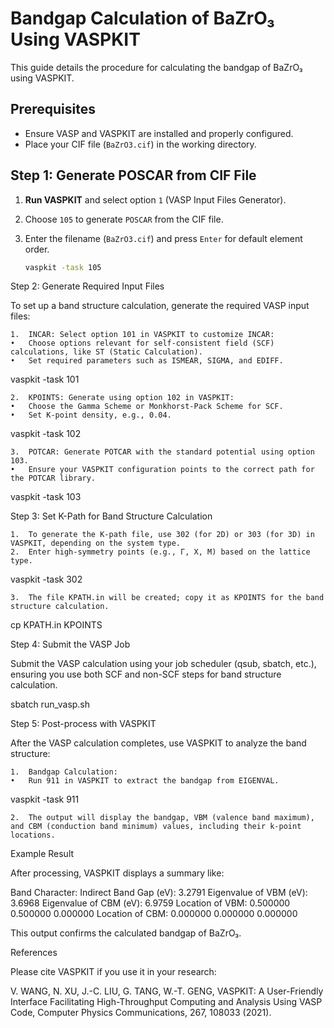 # Bandgap Calculation of BaZrO₃ Using VASPKIT

This guide details the procedure for calculating the bandgap of BaZrO₃ using VASPKIT.

## Prerequisites

- Ensure VASP and VASPKIT are installed and properly configured.
- Place your CIF file (`BaZrO3.cif`) in the working directory.

## Step 1: Generate POSCAR from CIF File

1. **Run VASPKIT** and select option `1` (VASP Input Files Generator).
2. Choose `105` to generate `POSCAR` from the CIF file.
3. Enter the filename (`BaZrO3.cif`) and press `Enter` for default element order.

   ```bash
   vaspkit -task 105
   ```

Step 2: Generate Required Input Files

To set up a band structure calculation, generate the required VASP input files:

    1.	INCAR: Select option 101 in VASPKIT to customize INCAR:
    •	Choose options relevant for self-consistent field (SCF) calculations, like ST (Static Calculation).
    •	Set required parameters such as ISMEAR, SIGMA, and EDIFF.

vaspkit -task 101

    2.	KPOINTS: Generate using option 102 in VASPKIT:
    •	Choose the Gamma Scheme or Monkhorst-Pack Scheme for SCF.
    •	Set K-point density, e.g., 0.04.

vaspkit -task 102

    3.	POTCAR: Generate POTCAR with the standard potential using option 103.
    •	Ensure your VASPKIT configuration points to the correct path for the POTCAR library.

vaspkit -task 103

Step 3: Set K-Path for Band Structure Calculation

    1.	To generate the K-path file, use 302 (for 2D) or 303 (for 3D) in VASPKIT, depending on the system type.
    2.	Enter high-symmetry points (e.g., Γ, X, M) based on the lattice type.

vaspkit -task 302

    3.	The file KPATH.in will be created; copy it as KPOINTS for the band structure calculation.

cp KPATH.in KPOINTS

Step 4: Submit the VASP Job

Submit the VASP calculation using your job scheduler (qsub, sbatch, etc.), ensuring you use both SCF and non-SCF steps for band structure calculation.

sbatch run_vasp.sh

Step 5: Post-process with VASPKIT

After the VASP calculation completes, use VASPKIT to analyze the band structure:

    1.	Bandgap Calculation:
    •	Run 911 in VASPKIT to extract the bandgap from EIGENVAL.

vaspkit -task 911

    2.	The output will display the bandgap, VBM (valence band maximum), and CBM (conduction band minimum) values, including their k-point locations.

Example Result

After processing, VASPKIT displays a summary like:

Band Character: Indirect
Band Gap (eV): 3.2791
Eigenvalue of VBM (eV): 3.6968
Eigenvalue of CBM (eV): 6.9759
Location of VBM: 0.500000 0.500000 0.000000
Location of CBM: 0.000000 0.000000 0.000000

This output confirms the calculated bandgap of BaZrO₃.

References

Please cite VASPKIT if you use it in your research:

V. WANG, N. XU, J.-C. LIU, G. TANG, W.-T. GENG, VASPKIT: A User-Friendly Interface Facilitating High-Throughput Computing and Analysis Using VASP Code, Computer Physics Communications, 267, 108033 (2021).
